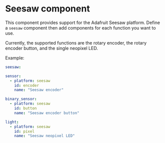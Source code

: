 # Seesaw component

This component provides support for the Adafruit Seesaw platform.  Define a `seesaw` component then add components for each function you want to use.

Currently, the supported functions are the rotary encoder, the rotary encoder button, and the single neopixel LED.

Example:
```yaml
seesaw:

sensor:
  - platform: seesaw
    id: encoder
    name: "Seesaw encoder"

binary_sensor:
  - platform: seesaw
    id: button
    name: "Seesaw encoder button"

light:
  - platform: seesaw
    id: pixel
    name: "Seesaw neopixel LED"
```

